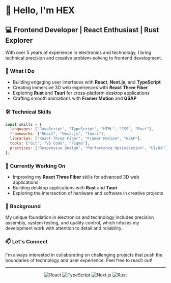 # 👋 Hello, I'm HEX

## 💻 Frontend Developer | React Enthusiast | Rust Explorer

With over 5 years of experience in electronics and technology, I bring technical precision and creative problem-solving to frontend development.

### 🚀 What I Do

- Building engaging user interfaces with **React**, **Next.js**, and **TypeScript**
- Creating immersive 3D web experiences with **React Three Fiber**
- Exploring **Rust** and **Tauri** for cross-platform desktop applications
- Crafting smooth animations with **Framer Motion** and **GSAP**

### 🛠️ Technical Skills

```javascript
const skills = {
  languages: ["JavaScript", "TypeScript", "HTML", "CSS", "Rust"],
  frameworks: ["React", "Next.js", "Tauri"],
  libraries: ["React Three Fiber", "Framer Motion", "GSAP"],
  tools: ["Git", "VS Code", "Figma"],
  practices: ["Responsive Design", "Performance Optimization", "UI/UX"]
};
```

### 🔭 Currently Working On

- Improving my **React Three Fiber** skills for advanced 3D web applications
- Building desktop applications with **Rust** and **Tauri**
- Exploring the intersection of hardware and software in creative projects

### 🌱 Background

My unique foundation in electronics and technology includes precision assembly, system testing, and quality control, which infuses my development work with attention to detail and reliability.

### 📫 Let's Connect

I'm always interested in collaborating on challenging projects that push the boundaries of technology and user experience. Feel free to reach out!

---

<p align="center">
  <img src="https://img.shields.io/badge/React-20232A?style=for-the-badge&logo=react&logoColor=61DAFB" alt="React"/>
  <img src="https://img.shields.io/badge/TypeScript-007ACC?style=for-the-badge&logo=typescript&logoColor=white" alt="TypeScript"/>
  <img src="https://img.shields.io/badge/next.js-000000?style=for-the-badge&logo=nextdotjs&logoColor=white" alt="Next.js"/>
  <img src="https://img.shields.io/badge/Rust-000000?style=for-the-badge&logo=rust&logoColor=white" alt="Rust"/>
</p>
